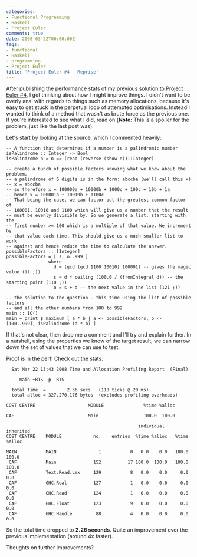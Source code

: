 ```yaml
---
categories:
- Functional Programming
- Haskell
- Project Euler
comments: true
date: 2008-03-22T00:00:00Z
tags:
- functional
- Haskell
- programming
- Project Euler
title: 'Project Euler #4 - Reprise'
---
```


After publishing the performance stats of my <a href="/posts/project-euler-4/" title="Project Euler #4">previous solution to Project Euler #4</a>, I got thinking about how I might improve things. I didn't want to be overly anal with regards to things such as memory allocations, because it's easy to get stuck in the perpetual loop of attempted optimisations. Instead I wanted to think of a method that wasn't as brute force as the previous one. If you're interested to see what I did, read on (<strong>Note:</strong> This is a spoiler for the problem, just like the last post was).

<!--more-->

Let's start by looking at the source, which I commented heavily:
```
-- A function that determines if a number is a palindromic number
isPalindrome :: Integer -> Bool
isPalindrome n = n == (read (reverse (show n))::Integer)

-- create a bunch of possible factors knowing what we know about the problem.
-- a palindrome of 6 digits is in the form: abccba (we'll call this x)
-- x = abccba
-- so therefore x = 100000a + 10000b + 1000c + 100c + 10b + 1a
-- hence x = 100001a + 10010b + 1100c
-- That being the case, we can factor out the greatest common factor of
-- 100001, 10010 and 1100 which will give us a number that the result
-- must be evenly divisible by. So we generate a list, starting with the
-- first number >= 100 which is a multiple of that value. We increment by
-- that value each time. This should give us a much smaller list to work
-- against and hence reduce the time to calculate the answer.
possibleFactors :: [Integer]
possibleFactors = [ s, o..999 ]
                where
                  d = (gcd (gcd 1100 10010) 100001) -- gives the magic value (11 ;))
                  s = d * ceiling (100.0 / (fromIntegral d)) -- the starting point (110 ;))
                  o = s + d -- the next value in the list (121 ;))

-- the solution to the question - this time using the list of possible factors
-- and all the other numbers from 100 to 999
main :: IO()
main = print $ maximum [ a * b | a <- possibleFactors, b <- [100..999], isPalindrome (a * b) ]
```

If that's not clear, then drop me a comment and I'll try and explain further. In a nutshell, using the properties we know of the target result, we can narrow down the set of values that we can use to test.

Proof is in the perf! Check out the stats:

```
  Sat Mar 22 13:43 2008 Time and Allocation Profiling Report  (Final)

     main +RTS -p -RTS

  total time  =        2.36 secs   (118 ticks @ 20 ms)
  total alloc = 327,270,176 bytes  (excludes profiling overheads)

COST CENTRE                    MODULE               %time %alloc

CAF                            Main                 100.0  100.0

                                                  individual    inherited
COST CENTRE    MODULE            no.    entries  %time %alloc   %time %alloc

MAIN           MAIN                1           0   0.0    0.0   100.0  100.0
 CAF           Main              152          17 100.0  100.0   100.0  100.0
 CAF           Text.Read.Lex     129           8   0.0    0.0     0.0    0.0
 CAF           GHC.Real          127           1   0.0    0.0     0.0    0.0
 CAF           GHC.Read          124           1   0.0    0.0     0.0    0.0
 CAF           GHC.Float         123           9   0.0    0.0     0.0    0.0
 CAF           GHC.Handle         88           4   0.0    0.0     0.0    0.0
```

So the total time dropped to <strong>2.26 seconds</strong>. Quite an improvement over the previous implementation (around 4x faster).

Thoughts on further improvements?
